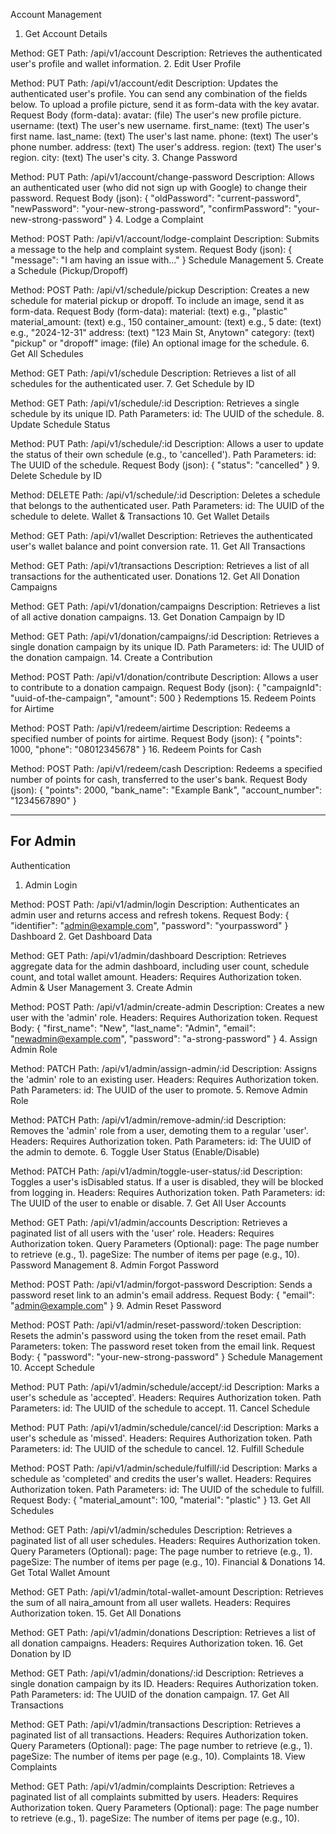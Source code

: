 Account Management

1. Get Account Details

Method: GET
Path: /api/v1/account
Description: Retrieves the authenticated user's profile and wallet information. 2. Edit User Profile

Method: PUT
Path: /api/v1/account/edit
Description: Updates the authenticated user's profile. You can send any combination of the fields below. To upload a profile picture, send it as form-data with the key avatar.
Request Body (form-data):
avatar: (file) The user's new profile picture.
username: (text) The user's new username.
first_name: (text) The user's first name.
last_name: (text) The user's last name.
phone: (text) The user's phone number.
address: (text) The user's address.
region: (text) The user's region.
city: (text) The user's city. 3. Change Password

Method: PUT
Path: /api/v1/account/change-password
Description: Allows an authenticated user (who did not sign up with Google) to change their password.
Request Body (json):
{
"oldPassword": "current-password",
"newPassword": "your-new-strong-password",
"confirmPassword": "your-new-strong-password"
} 4. Lodge a Complaint

Method: POST
Path: /api/v1/account/lodge-complaint
Description: Submits a message to the help and complaint system.
Request Body (json):
{
"message": "I am having an issue with..."
}
Schedule Management 5. Create a Schedule (Pickup/Dropoff)

Method: POST
Path: /api/v1/schedule/pickup
Description: Creates a new schedule for material pickup or dropoff. To include an image, send it as form-data.
Request Body (form-data):
material: (text) e.g., "plastic"
material_amount: (text) e.g., 150
container_amount: (text) e.g., 5
date: (text) e.g., "2024-12-31"
address: (text) "123 Main St, Anytown"
category: (text) "pickup" or "dropoff"
image: (file) An optional image for the schedule. 6. Get All Schedules

Method: GET
Path: /api/v1/schedule
Description: Retrieves a list of all schedules for the authenticated user. 7. Get Schedule by ID

Method: GET
Path: /api/v1/schedule/:id
Description: Retrieves a single schedule by its unique ID.
Path Parameters:
id: The UUID of the schedule. 8. Update Schedule Status

Method: PUT
Path: /api/v1/schedule/:id
Description: Allows a user to update the status of their own schedule (e.g., to 'cancelled').
Path Parameters:
id: The UUID of the schedule.
Request Body (json):
{
"status": "cancelled"
} 9. Delete Schedule by ID

Method: DELETE
Path: /api/v1/schedule/:id
Description: Deletes a schedule that belongs to the authenticated user.
Path Parameters:
id: The UUID of the schedule to delete.
Wallet & Transactions 10. Get Wallet Details

Method: GET
Path: /api/v1/wallet
Description: Retrieves the authenticated user's wallet balance and point conversion rate. 11. Get All Transactions

Method: GET
Path: /api/v1/transactions
Description: Retrieves a list of all transactions for the authenticated user.
Donations 12. Get All Donation Campaigns

Method: GET
Path: /api/v1/donation/campaigns
Description: Retrieves a list of all active donation campaigns. 13. Get Donation Campaign by ID

Method: GET
Path: /api/v1/donation/campaigns/:id
Description: Retrieves a single donation campaign by its unique ID.
Path Parameters:
id: The UUID of the donation campaign. 14. Create a Contribution

Method: POST
Path: /api/v1/donation/contribute
Description: Allows a user to contribute to a donation campaign.
Request Body (json):
{
"campaignId": "uuid-of-the-campaign",
"amount": 500
}
Redemptions 15. Redeem Points for Airtime

Method: POST
Path: /api/v1/redeem/airtime
Description: Redeems a specified number of points for airtime.
Request Body (json):
{
"points": 1000,
"phone": "08012345678"
} 16. Redeem Points for Cash

Method: POST
Path: /api/v1/redeem/cash
Description: Redeems a specified number of points for cash, transferred to the user's bank.
Request Body (json):
{
"points": 2000,
"bank_name": "Example Bank",
"account_number": "1234567890"
}

---

## For Admin

Authentication

1. Admin Login

Method: POST
Path: /api/v1/admin/login
Description: Authenticates an admin user and returns access and refresh tokens.
Request Body:
{
"identifier": "admin@example.com",
"password": "yourpassword"
}
Dashboard 2. Get Dashboard Data

Method: GET
Path: /api/v1/admin/dashboard
Description: Retrieves aggregate data for the admin dashboard, including user count, schedule count, and total wallet amount.
Headers: Requires Authorization token.
Admin & User Management 3. Create Admin

Method: POST
Path: /api/v1/admin/create-admin
Description: Creates a new user with the 'admin' role.
Headers: Requires Authorization token.
Request Body:
{
"first_name": "New",
"last_name": "Admin",
"email": "newadmin@example.com",
"password": "a-strong-password"
} 4. Assign Admin Role

Method: PATCH
Path: /api/v1/admin/assign-admin/:id
Description: Assigns the 'admin' role to an existing user.
Headers: Requires Authorization token.
Path Parameters:
id: The UUID of the user to promote. 5. Remove Admin Role

Method: PATCH
Path: /api/v1/admin/remove-admin/:id
Description: Removes the 'admin' role from a user, demoting them to a regular 'user'.
Headers: Requires Authorization token.
Path Parameters:
id: The UUID of the admin to demote. 6. Toggle User Status (Enable/Disable)

Method: PATCH
Path: /api/v1/admin/toggle-user-status/:id
Description: Toggles a user's isDisabled status. If a user is disabled, they will be blocked from logging in.
Headers: Requires Authorization token.
Path Parameters:
id: The UUID of the user to enable or disable. 7. Get All User Accounts

Method: GET
Path: /api/v1/admin/accounts
Description: Retrieves a paginated list of all users with the 'user' role.
Headers: Requires Authorization token.
Query Parameters (Optional):
page: The page number to retrieve (e.g., 1).
pageSize: The number of items per page (e.g., 10).
Password Management 8. Admin Forgot Password

Method: POST
Path: /api/v1/admin/forgot-password
Description: Sends a password reset link to an admin's email address.
Request Body:
{
"email": "admin@example.com"
} 9. Admin Reset Password

Method: POST
Path: /api/v1/admin/reset-password/:token
Description: Resets the admin's password using the token from the reset email.
Path Parameters:
token: The password reset token from the email link.
Request Body:
{
"password": "your-new-strong-password"
}
Schedule Management 10. Accept Schedule

Method: PUT
Path: /api/v1/admin/schedule/accept/:id
Description: Marks a user's schedule as 'accepted'.
Headers: Requires Authorization token.
Path Parameters:
id: The UUID of the schedule to accept. 11. Cancel Schedule

Method: PUT
Path: /api/v1/admin/schedule/cancel/:id
Description: Marks a user's schedule as 'missed'.
Headers: Requires Authorization token.
Path Parameters:
id: The UUID of the schedule to cancel. 12. Fulfill Schedule

Method: POST
Path: /api/v1/admin/schedule/fulfill/:id
Description: Marks a schedule as 'completed' and credits the user's wallet.
Headers: Requires Authorization token.
Path Parameters:
id: The UUID of the schedule to fulfill.
Request Body:
{
"material_amount": 100,
"material": "plastic"
} 13. Get All Schedules

Method: GET
Path: /api/v1/admin/schedules
Description: Retrieves a paginated list of all user schedules.
Headers: Requires Authorization token.
Query Parameters (Optional):
page: The page number to retrieve (e.g., 1).
pageSize: The number of items per page (e.g., 10).
Financial & Donations 14. Get Total Wallet Amount

Method: GET
Path: /api/v1/admin/total-wallet-amount
Description: Retrieves the sum of all naira_amount from all user wallets.
Headers: Requires Authorization token. 15. Get All Donations

Method: GET
Path: /api/v1/admin/donations
Description: Retrieves a list of all donation campaigns.
Headers: Requires Authorization token. 16. Get Donation by ID

Method: GET
Path: /api/v1/admin/donations/:id
Description: Retrieves a single donation campaign by its ID.
Headers: Requires Authorization token.
Path Parameters:
id: The UUID of the donation campaign. 17. Get All Transactions

Method: GET
Path: /api/v1/admin/transactions
Description: Retrieves a paginated list of all transactions.
Headers: Requires Authorization token.
Query Parameters (Optional):
page: The page number to retrieve (e.g., 1).
pageSize: The number of items per page (e.g., 10).
Complaints 18. View Complaints

Method: GET
Path: /api/v1/admin/complaints
Description: Retrieves a paginated list of all complaints submitted by users.
Headers: Requires Authorization token.
Query Parameters (Optional):
page: The page number to retrieve (e.g., 1).
pageSize: The number of items per page (e.g., 10).
